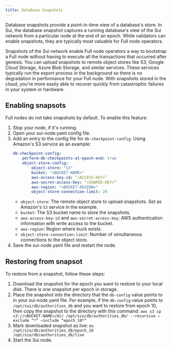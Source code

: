 ```yaml
---
title: Database Snapshots
---
```


Database snapshots provide a point-in-time view of a database's store. In Sui, the database snapshot captures a running database's view of the Sui network from a particular node at the end of an epoch. While validators can enable snapshots, they are typically most valuable for Full node operators. 

Snapshots of the Sui network enable Full node operators a way to bootstrap a Full node without having to execute all the transactions that occurred after genesis. You can upload snapshots to remote object stores like S3, Google Cloud Storage, Azure Blob Storage, and similar services. These services typically run the export process in the background so there is no degradation in performance for your Full node. With snapshots stored in the cloud, you're more easily able to recover quickly from catastrophic failures in your system or hardware.   


## Enabling snapsots

Full nodes do not take snapshots by default. To enable this feature:

 1. Stop your node, if it's running.
 1. Open your sui-node.yaml config file.
 1. Add an entry to the config file for `db-checkpoint-config`. Using Amazon's S3 service as an example:
    ```yaml
    db-checkpoint-config:
        perform-db-checkpoints-at-epoch-end: true
        object-store-config:
            object-store: "S3"
            bucket: "<BUCKET-NAME>"
            aws-access-key-id: “<ACCESS-KEY>”
            aws-secret-access-key: “<SHARED-KEY>”
            aws-region: "<BUCKET-REGION>"
            object-store-connection-limit: 20  
    ```
    * `object-store`: The remote object store to upload snapshots. Set as Amazon's `S3` service in the example.
    * `bucket`: The S3 bucket name to store the snapshots.
    * `aws-access-key-id` and `aws-secret-access-key`: AWS authentication information with write access to the bucket.
    * `aws-region`: Region where buck exists.
    * `object-store-connection-limit`: Number of simultaneous connections to the object store.
 1. Save the sui-node.yaml file and restart the node.

## Restoring from snapsot

To restore from a snapshot, follow these steps:

 1. Download the snapshot for the epoch you want to restore to your local disk. There is one snapshot per epoch in storage.
 1. Place the snapshot into the directory that the `db-config` value points to in your sui-node.yaml file. For example, if the `db-config` value points to `/opt/sui/db/authorities_db` and you want to restore from epoch 10, then copy the snapshot to the directory with this command: 
    ```aws s3 cp s3://<BUCKET-NAME>/dir /opt/sio/db/authorities_db/ --recursive —exclude “*” —include “epoch_10*”```
 1. Mark downloaded snapshot as live:
    ```mv  /opt/sio/db/authorities_db/epoch_10  /opt/sio/db/authorities_db/live```
 1. Start the Sui node.
